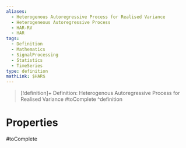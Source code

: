 ```yaml
---
aliases:
  - Heterogenous Autoregressive Process for Realised Variance
  - Heterogeneous Autoregressive Process
  - HAR-RV
  - HAR
tags:
  - Definition
  - Mathematics
  - SignalProcessing
  - Statistics
  - TimeSeries
type: definition
mathLink: $HAR$
---
```

> [!definition]+ Definition: Heterogenous Autoregressive Process for Realised Variance
> #toComplete
^definition

# Properties

#toComplete
